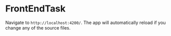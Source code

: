 # FrontEndTask

Navigate to `http://localhost:4200/`. The app will automatically reload if you change any of the source files.

